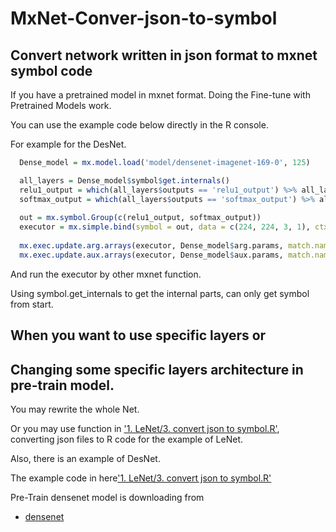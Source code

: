 # MxNet-Conver-json-to-symbol
## Convert network written in json format to mxnet symbol code
 If you have a pretrained model in mxnet format. Doing the Fine-tune with Pretrained Models work. 
 
 You can use the example code below directly in the R console.
 
 For example for the DesNet.
 
```r
  Dense_model = mx.model.load('model/densenet-imagenet-169-0', 125)

  all_layers = Dense_model$symbol$get.internals()
  relu1_output = which(all_layers$outputs == 'relu1_output') %>% all_layers$get.output()
  softmax_output = which(all_layers$outputs == 'softmax_output') %>% all_layers$get.output()
  
  out = mx.symbol.Group(c(relu1_output, softmax_output))
  executor = mx.simple.bind(symbol = out, data = c(224, 224, 3, 1), ctx = mx.cpu())
  
  mx.exec.update.arg.arrays(executor, Dense_model$arg.params, match.name = TRUE)
  mx.exec.update.aux.arrays(executor, Dense_model$aux.params, match.name = TRUE)
```
 And run the executor by other mxnet function.
 
 Using symbol.get_internals to get the internal parts, can only get symbol from start.
 
 ## When you want to use specific layers or 
 ## Changing some specific layers architecture in pre-train model.
 
 You may rewrite the whole Net.
 
 Or you may use function in ['1. LeNet/3. convert json to symbol.R'](https://github.com/Imshepherd/MxNet-Conver-json-to-symbol/blob/master/1.%20LeNet/3.%20convert%20json%20to%20symbol.R), converting json files to R code for the example of LeNet.
 
 Also, there is an example of DesNet. 
 
 The example code in here['1. LeNet/3. convert json to symbol.R'](https://github.com/Imshepherd/MxNet-Conver-json-to-symbol/blob/master/2.%20DesNet/1.%20convert%20json%20to%20symbol.R)
 
 Pre-Train densenet model is downloading from
 - [densenet](https://github.com/bruinxiong/densenet.mxnet)
 

